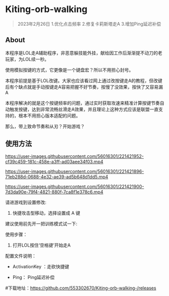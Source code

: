 # Kiting-orb-walking

> 2023年2月26日 
  1.优化点击频率
  2.修复卡莉斯塔走A
  3.增加Ping延迟补偿 


## About

本程序是LOL走A辅助程序，非恶意躲技能外挂，献给因工作后渐渐提不动刀的老玩家，为LOL续一秒。

使用模拟按键的方式，它更像是一个键盘宏？所以不用担心封号。

本程序前提是基于LOL改键。大家也应该看过网上通过改按键走A的教程，但改键后有个缺点就是手动按键走A容易把握不好节奏，按慢了没效果，按快了又容易漏A

本程序解决的就是这个按键频率的问题，通过实时获取攻速来精准计算按键节奏自动触发按键，达到非常流畅丝滑走A效果，并且理论上这种方式应该是联盟一直支持的，根本不用担心版本适配的问题。

那么，带上致命节奏和从刃？开始游戏？

## 使用方法




https://user-images.githubusercontent.com/56016301/221421952-cf39c459-181c-458e-a3ff-ad03aee34f03.mp4




https://user-images.githubusercontent.com/56016301/221421896-71eb288d-0688-4e32-ae39-ad5b648d1dd5.mp4



https://user-images.githubusercontent.com/56016301/221421900-7d3da90e-79f4-4821-880f-7ca8f1e378c6.mp4




请进游戏到设置修改:

1. 快捷攻击型移动，选择设置成 A 键


建议使用前先开一把训练模式试一下:

使用步骤：

1. 打开LOL按住‘空格键’开始走A


配置文件说明：

- ActivationKey ：走砍快捷键

- Ping： Ping延迟补偿


#下载地址：https://github.com/553302670/Kiting-orb-walking-/releases

